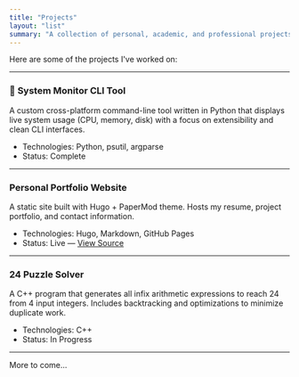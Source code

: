 ```yaml
---
title: "Projects"
layout: "list"
summary: "A collection of personal, academic, and professional projects."
---
```


Here are some of the projects I've worked on:

---

### 🔧 **System Monitor CLI Tool**
A custom cross-platform command-line tool written in Python that displays live system usage (CPU, memory, disk) with a focus on extensibility and clean CLI interfaces.

- Technologies: Python, psutil, argparse
- Status: Complete

---

### **Personal Portfolio Website**
A static site built with Hugo + PaperMod theme. Hosts my resume, project portfolio, and contact information.

- Technologies: Hugo, Markdown, GitHub Pages
- Status: Live — [View Source](https://github.com/xrpk/xrpk.github.io)

---

### **24 Puzzle Solver**
A C++ program that generates all infix arithmetic expressions to reach 24 from 4 input integers. Includes backtracking and optimizations to minimize duplicate work.

- Technologies: C++
- Status: In Progress

---

More to come...
